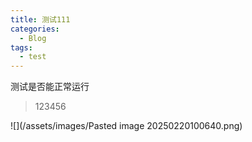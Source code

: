 ```yaml
---
title: 测试111
categories:
  - Blog
tags:
  - test
---
```


测试是否能正常运行
>123456


![](/assets/images/Pasted image 20250220100640.png)